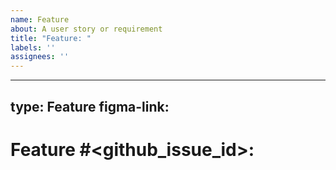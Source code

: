 ```yaml
---
name: Feature
about: A user story or requirement
title: "Feature: "
labels: ''
assignees: ''
---
```

---
type: Feature
figma-link: 
---

# Feature #<github_issue_id>: <title>

<!-- General requirement in user story form, e.g.: As a persona, I need a feature, so that I can accomplish something -->

## Acceptance Criteria

- [ ] First requirement
- [ ] Second requirement
- [ ] Third requirement
- [ ] ...

## Notes

<!-- Topics and details discovered throughout discussion, design and implementation -->

1. ...

